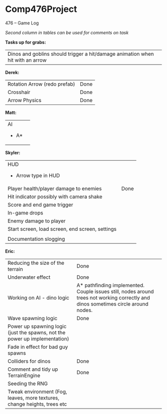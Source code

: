 # Comp476Project
476 – Game Log

<em>Second column in tables can be used for comments on task
</em>

<strong>Tasks up for grabs:</strong>
<table>
	<tr>
		<td>Dinos and goblins should trigger a hit/damage animation when hit with an arrow</td>
		<td></td>
	</tr>
</table>

<strong>Derek:</strong>
<table>
	<tr>
		<td>Rotation Arrow (redo prefab)</td>
		<td>Done</td>
	</tr>
	<tr>
		<td>Crosshair</td>
		<td>Done</td>
	</tr>
	<tr>
		<td>Arrow Physics</td>
		<td>Done</td>
	</tr>
</table>

<strong>Matt:</strong>
<table>
	<tr>
		<td>AI
			<ul><li>A*</li></ul>
		</td>
		<td></td>
	</tr>
</table>

<strong>Skyler:</strong>
<table>
	<tr>
		<td>HUD
			<ul>
				<li>Arrow type in HUD</li>
			</ul>
		</td>
		<td></td>
	</tr>
	<tr>
		<td>Player health/player damage to enemies
		<td>Done</td>
	</tr>
	<tr>
		<td>Hit indicator possibly with camera shake</td>
		<td></td>
	</tr>
	<tr>
		<td>Score and end game trigger</td>
		<td></td>
	</tr
	<tr>
		<td>In-game drops</td>
		<td></td>
	</tr>
	<tr>
		<td>Enemy damage to player</td>
		<td></td>
	</tr>
	<tr>
		<td>Start screen, load screen, end screen, settings</td>
		<td></td>
	</tr		
	</td>
	<td></td>
	</tr>
	<tr>
		<td>Documentation slogging</td><td></td>
	</tr>
</table>

<strong>Eric:</strong>
<table>
	<tr>
		<td>Reducing the size of the terrain</td>
		<td>Done</td>
	</tr>
	<tr>
		<td>Underwater effect</td>
		<td>Done</td>
	</tr>
	<tr>
		<td>Working on AI - dino logic</td>
		<td>A* pathfinding implemented. Couple issues still, nodes around trees not working correctly and dinos sometimes 			circle around nodes.</td>
	</tr>
	<tr>
		<td>Wave spawning logic</td>
		<td>Done</td>
	</tr>
	<tr>
		<td>Power up spawning logic (just the spawns, not the power up implementation)</td>
		<td></td>
	</tr>
	<tr>
		<td>Fade in effect for bad guy spawns</td>
		<td></td>
	</tr>
	<tr>
		<td>Colliders for dinos</td>
		<td>Done</td>
	</tr>
	<tr>
		<td>Comment and tidy up TerrainEngine</td>
		<td>Done</td>
	</tr>
	<tr>
		<td>Seeding the RNG</td>
		<td></td>
	</tr>
	<tr>
		<td>Tweak environment (Fog, leaves, more textures, change heights, trees etc</td>
		<td></td>
	</tr>
</table>
